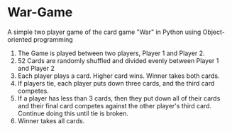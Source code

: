 # War-Game
A simple two player game of the card game "War" in Python using Object-oriented programming

1. The Game is played between two players, Player 1 and Player 2. 
2. 52 Cards are randomly shuffled and divided evenly between Player 1 and Player 2
3. Each player plays a card. Higher card wins. Winner takes both cards.
4. If players tie, each player puts down three cards, and the third
   card competes.
5. If a player has less than 3 cards, then they put down all of their cards
   and their final card competes against the other player's third card.
   Continue doing this until tie is broken.
6. Winner takes all cards.




